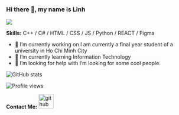 ### Hi there 👋, my name is Linh

![](https://camo.githubusercontent.com/c8603029e1d7baade74d71c1823bdcdbaa61f08c2bf062a483e02e0f4ace034c/68747470733a2f2f692e67697068792e636f6d2f5254684e30684f5332474f344d2e676966)

**Skills:** C++ / C# / HTML / CSS / JS / Python / REACT / Figma

- 🔭 I’m currently working on I am currently a final year student of a university in Ho Chi Minh City
- 🌱 I’m currently learning Information Technology
- 🤔 I’m looking for help with I’m looking for some cool people.

<!-- [![Top Langs](https://github-readme-stats.vercel.app/api/top-langs/?username=mni-linh)](https://github.com/anuraghazra/github-readme-stats) -->

![GitHub stats](https://github-readme-stats.vercel.app/api?username=mni-linh&show_icons=true&count_private=true)

<!-- ![GitHub Activity Graph](./mni-linh-2021.stl) -->

![Profile views](https://gpvc.arturio.dev/mni-linh)

**Contact Me:**
[<img src='https://cdn.jsdelivr.net/npm/simple-icons@3.0.1/icons/github.svg' alt='github' height='40'>](https://github.com/mni-linh) 

